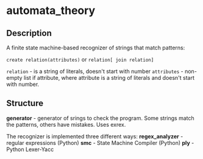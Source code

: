 # automata_theory
## Description

A finite state machine-based recognizer of strings that match patterns:

`create relation(attributes)` or `relation[ join relation]`

`relation` - is a string of literals, doesn't start with number
`attributes` - non-empty list if attribute, where attribute is a string of literals and doesn't start with number.

## Structure

**generator** - generator of srings to check the program. Some strings match the patterns, others have mistakes. Uses exrex.

The recognizer is implemented three different ways:
**regex_analyzer** - regular expressions (Python)
**smc** - State Machine Compiler (Python)
**ply** - Python Lexer-Yacc
